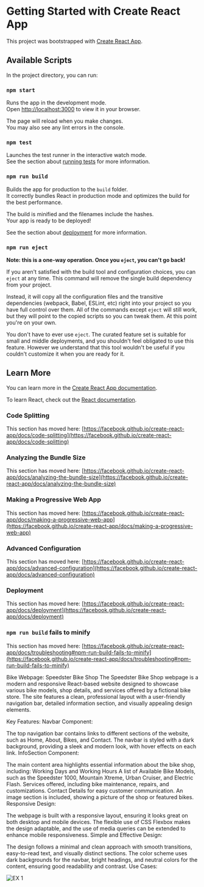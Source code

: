 # Getting Started with Create React App

This project was bootstrapped with [Create React App](https://github.com/facebook/create-react-app).

## Available Scripts

In the project directory, you can run:

### `npm start`

Runs the app in the development mode.\
Open [http://localhost:3000](http://localhost:3000) to view it in your browser.

The page will reload when you make changes.\
You may also see any lint errors in the console.

### `npm test`

Launches the test runner in the interactive watch mode.\
See the section about [running tests](https://facebook.github.io/create-react-app/docs/running-tests) for more information.

### `npm run build`

Builds the app for production to the `build` folder.\
It correctly bundles React in production mode and optimizes the build for the best performance.

The build is minified and the filenames include the hashes.\
Your app is ready to be deployed!

See the section about [deployment](https://facebook.github.io/create-react-app/docs/deployment) for more information.

### `npm run eject`

**Note: this is a one-way operation. Once you `eject`, you can't go back!**

If you aren't satisfied with the build tool and configuration choices, you can `eject` at any time. This command will remove the single build dependency from your project.

Instead, it will copy all the configuration files and the transitive dependencies (webpack, Babel, ESLint, etc) right into your project so you have full control over them. All of the commands except `eject` will still work, but they will point to the copied scripts so you can tweak them. At this point you're on your own.

You don't have to ever use `eject`. The curated feature set is suitable for small and middle deployments, and you shouldn't feel obligated to use this feature. However we understand that this tool wouldn't be useful if you couldn't customize it when you are ready for it.

## Learn More

You can learn more in the [Create React App documentation](https://facebook.github.io/create-react-app/docs/getting-started).

To learn React, check out the [React documentation](https://reactjs.org/).

### Code Splitting

This section has moved here: [https://facebook.github.io/create-react-app/docs/code-splitting](https://facebook.github.io/create-react-app/docs/code-splitting)

### Analyzing the Bundle Size

This section has moved here: [https://facebook.github.io/create-react-app/docs/analyzing-the-bundle-size](https://facebook.github.io/create-react-app/docs/analyzing-the-bundle-size)

### Making a Progressive Web App

This section has moved here: [https://facebook.github.io/create-react-app/docs/making-a-progressive-web-app](https://facebook.github.io/create-react-app/docs/making-a-progressive-web-app)

### Advanced Configuration

This section has moved here: [https://facebook.github.io/create-react-app/docs/advanced-configuration](https://facebook.github.io/create-react-app/docs/advanced-configuration)

### Deployment

This section has moved here: [https://facebook.github.io/create-react-app/docs/deployment](https://facebook.github.io/create-react-app/docs/deployment)

### `npm run build` fails to minify

This section has moved here: [https://facebook.github.io/create-react-app/docs/troubleshooting#npm-run-build-fails-to-minify](https://facebook.github.io/create-react-app/docs/troubleshooting#npm-run-build-fails-to-minify)


Bike Webpage: Speedster Bike Shop
The Speedster Bike Shop webpage is a modern and responsive React-based website designed to showcase various bike models, shop details, and services offered by a fictional bike store. The site features a clean, professional layout with a user-friendly navigation bar, detailed information section, and visually appealing design elements.

Key Features:
Navbar Component:

The top navigation bar contains links to different sections of the website, such as Home, About, Bikes, and Contact.
The navbar is styled with a dark background, providing a sleek and modern look, with hover effects on each link.
InfoSection Component:

The main content area highlights essential information about the bike shop, including:
Working Days and Working Hours
A list of Available Bike Models, such as the Speedster 1000, Mountain Xtreme, Urban Cruiser, and Electric Flash.
Services offered, including bike maintenance, repairs, and customizations.
Contact Details for easy customer communication.
An image section is included, showing a picture of the shop or featured bikes.
Responsive Design:

The webpage is built with a responsive layout, ensuring it looks great on both desktop and mobile devices.
The flexible use of CSS Flexbox makes the design adaptable, and the use of media queries can be extended to enhance mobile responsiveness.
Simple and Effective Design:

The design follows a minimal and clean approach with smooth transitions, easy-to-read text, and visually distinct sections.
The color scheme uses dark backgrounds for the navbar, bright headings, and neutral colors for the content, ensuring good readability and contrast.
Use Cases:


![EX 1](https://github.com/user-attachments/assets/fb7d13d1-ffa0-4331-905a-fb3fa48a51af)
